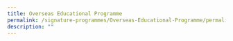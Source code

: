 ```yaml
---
title: Overseas Educational Programme
permalink: /signature-programmes/Overseas-Educational-Programme/permalink/
description: ""
---
```

